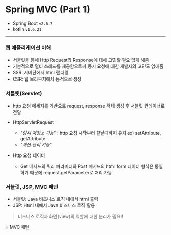 # Spring MVC (Part 1)

- Spring Boot `v2.6.7`
- kotlin `v1.6.21`

---

### 웹 애플리케이션 이해 

* 서블릿을 통해 Http Request와 Response에 대해 고민할 필요 없게 해줌
* 기본적으로 멀티 쓰레드를 제공함으로써 동시 요청에 대한 개발자의 고민도 없애줌
* SSR: 서버단에서 html 랜더링
* CSR: 웹 브라우저에서 동적으로 생성

### 서블릿(Servlet)
* http 요청 메세지를 기반으로 request, response 객체 생성 후 서블릿 컨테이너로 전달
* HttpServletRequest
  * *"임시 저장소 기능"* : http 요청 시작부터 끝날때까지 유지 ex) setAttribute, getAttribute
  * *"세션 관리 기능"*

* Http 요청 데이터
  * Get 메서드의 쿼리 파라미터와 Post 메서드의 html form 데이터 형식은 동일하기 때문에 request.getParameter로 처리 가능

### 서블릿, JSP, MVC 패턴
* 서블릿: Java 비즈니스 로직 내에서 html 출력
* JSP: Html 내에서 Java 비즈니스 로직 활용
> 비즈니스 로직과 화면(view)의 역할에 대한 분리가 필요!!

💡 MVC 패턴 